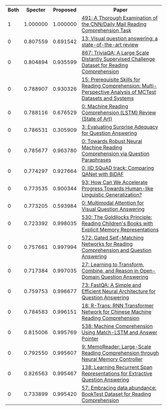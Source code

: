 <html><table><tr>
<th>Both</th>
<th>Specter</th>
<th>Proposed</th>
<th>Paper</th>
</tr>
<tr>
<td>1</td>
<td>1.000000</td>
<td>1.000000</td>
<td><a href="https://www.semanticscholar.org/paper/b1e20420982a4f923c08652941666b189b11b7fe">491: A Thorough Examination of the CNN/Daily Mail Reading Comprehension Task</a></td>
</tr>
<tr>
<td>0</td>
<td>0.807559</td>
<td>0.691542</td>
<td><a href="https://www.semanticscholar.org/paper/667b88984df0c5c11ac07899ffb5509185abdf57">13: Visual question answering: a state-of-the-art review</a></td>
</tr>
<tr>
<td>0</td>
<td>0.804894</td>
<td>0.935599</td>
<td><a href="https://www.semanticscholar.org/paper/f010affab57b5fcf1cd6be23df79d8ec98c7289c">867: TriviaQA: A Large Scale Distantly Supervised Challenge Dataset for Reading Comprehension</a></td>
</tr>
<tr>
<td>0</td>
<td>0.788907</td>
<td>0.930326</td>
<td><a href="https://www.semanticscholar.org/paper/654948d57fe8f257bdb7ab39548f141bae30776a">15: Prerequisite Skills for Reading Comprehension: Multi-Perspective Analysis of MCTest Datasets and Systems</a></td>
</tr>
<tr>
<td>0</td>
<td>0.788116</td>
<td>0.676529</td>
<td><a href="https://www.semanticscholar.org/paper/3d268a342b23d22fc84a2eeb806b072b6f3d22b5">0: Machine Reading Comprehension (LSTM) Review (State of Art)</a></td>
</tr>
<tr>
<td>0</td>
<td>0.786531</td>
<td>0.305909</td>
<td><a href="https://www.semanticscholar.org/paper/17e7ad56c7c73e370365943ffba1abce5832eea0">3: Evaluating Surprise Adequacy for Question Answering</a></td>
</tr>
<tr>
<td>0</td>
<td>0.785677</td>
<td>0.963780</td>
<td><a href="https://www.semanticscholar.org/paper/6b4610d1ff3a69650b3b8311bfa378396c6725a1">0: Towards Robust Neural Machine Reading Comprehension via Question Paraphrases</a></td>
</tr>
<tr>
<td>0</td>
<td>0.774297</td>
<td>0.927664</td>
<td><a href="https://www.semanticscholar.org/paper/aa420082c996788ca1d36e0b8b47321dc316e19a">0: IID SQuAD track: Comparing QANet with BiDAF</a></td>
</tr>
<tr>
<td>0</td>
<td>0.773535</td>
<td>0.900344</td>
<td><a href="https://www.semanticscholar.org/paper/d0cda85c030711aaa5383c80d5928a4d22f8d3bf">93: How Can We Accelerate Progress Towards Human-like Linguistic Generalization?</a></td>
</tr>
<tr>
<td>0</td>
<td>0.773205</td>
<td>0.593984</td>
<td><a href="https://www.semanticscholar.org/paper/c2777a8ca7447764e51a4b2498a7a6157f76da37">0: Multimodal Attention for Visual Question Answering</a></td>
</tr>
<tr>
<td>0</td>
<td>0.723392</td>
<td>0.998035</td>
<td><a href="https://www.semanticscholar.org/paper/35b91b365ceb016fb3e022577cec96fb9b445dc5">530: The Goldilocks Principle: Reading Children's Books with Explicit Memory Representations</a></td>
</tr>
<tr>
<td>0</td>
<td>0.757661</td>
<td>0.997994</td>
<td><a href="https://www.semanticscholar.org/paper/b798cfd967e1a9ca5e7bc995d33a907bf65d1c7f">572: Gated Self-Matching Networks for Reading Comprehension and Question Answering</a></td>
</tr>
<tr>
<td>0</td>
<td>0.717384</td>
<td>0.997035</td>
<td><a href="https://www.semanticscholar.org/paper/ecc8aa0e1ac0b3133adfb2aec4945f7f15dd766e">27: Learning to Transform, Combine, and Reason in Open-Domain Question Answering</a></td>
</tr>
<tr>
<td>0</td>
<td>0.759753</td>
<td>0.996677</td>
<td><a href="https://www.semanticscholar.org/paper/e4600ece1f09236d082eca4537ee9c1efe687f6c">73: FastQA: A Simple and Efficient Neural Architecture for Question Answering</a></td>
</tr>
<tr>
<td>0</td>
<td>0.784583</td>
<td>0.996151</td>
<td><a href="https://www.semanticscholar.org/paper/256183171d30f86dae9f1ac9eb94e9aa7a6d599a">18: R-Trans: RNN Transformer Network for Chinese Machine Reading Comprehension</a></td>
</tr>
<tr>
<td>0</td>
<td>0.815006</td>
<td>0.995769</td>
<td><a href="https://www.semanticscholar.org/paper/ff1861b71eaedba46cb679bbe2c585dbe18f9b19">538: Machine Comprehension Using Match-LSTM and Answer Pointer</a></td>
</tr>
<tr>
<td>0</td>
<td>0.792550</td>
<td>0.995607</td>
<td><a href="https://www.semanticscholar.org/paper/b42e784ee14709828d9f1028f4147fb904d0be7c">9: MemoReader: Large-Scale Reading Comprehension through Neural Memory Controller</a></td>
</tr>
<tr>
<td>0</td>
<td>0.826563</td>
<td>0.995467</td>
<td><a href="https://www.semanticscholar.org/paper/97e6ed1f7e5de0034f71c370c01f59c87aaf9a72">138: Learning Recurrent Span Representations for Extractive Question Answering</a></td>
</tr>
<tr>
<td>0</td>
<td>0.733899</td>
<td>0.995420</td>
<td><a href="https://www.semanticscholar.org/paper/6eec608f266de95eb817e9a6086641abc3c91e5f">57: Embracing data abundance: BookTest Dataset for Reading Comprehension</a></td>
</tr>
</table></html>
